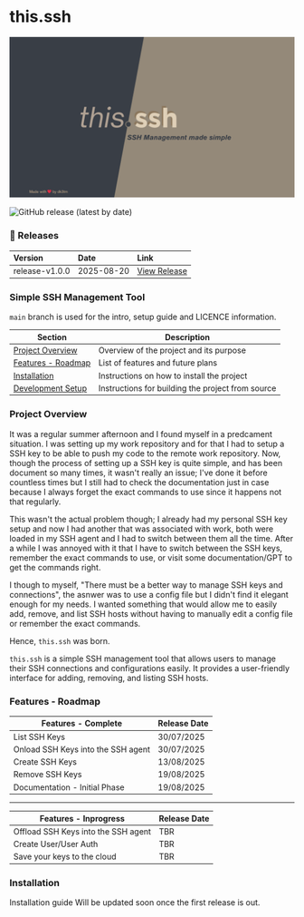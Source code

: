 # this.ssh

![this.ssh Banner](https://github.com/dh00mk3tu/this.ssh/blob/main/Images/this-banner.png)

![GitHub release (latest by date)](https://img.shields.io/github/v/release/dh00mk3tu/this.ssh)

### 🚀 Releases

<!--RELEASES-LIST-->

| Version | Date | Link |
|:-------------|:------------------|:------|
| release-v1.0.0 | 2025-08-20 | [View Release](https://github.com/dh00mk3tu/this.ssh/releases/tag/release-v1.0.0) |

<!--RELEASES-LIST-END-->

### Simple SSH Management Tool

`main` branch is used for the intro, setup guide and LICENCE information.

| Section                                                                           | Description                                       |
| --------------------------------------------------------------------------------- | ------------------------------------------------- |
| [Project Overview](#project-overview)                                             | Overview of the project and its purpose           |
| [Features - Roadmap](#features---roadmap)                                         | List of features and future plans                 |
| [Installation](#installation)                                                     | Instructions on how to install the project        |
| [Development Setup](https://github.com/dh00mk3tu/this.ssh/wiki/Development-Setup) | Instructions for building the project from source |

### Project Overview

It was a regular summer afternoon and I found myself in a predcament situation.
I was setting up my work repository and for that I had to setup a SSH key to be able to push my code to the remote work repository.
Now, though the process of setting up a SSH key is quite simple, and has been document so many times, it wasn't really an issue; I've done it before countless times but I still had to check the documentation just in case because I always forget the exact commands to use since it happens not that regularly.

This wasn't the actual problem though; I already had my personal SSH key setup and now I had another that was associated with work, both were loaded in my SSH agent and I had to switch between them all the time. After a while I was annoyed with it that I have to switch between the SSH keys, remember the exact commands to use, or visit some documentation/GPT to get the commands right.

I though to myself, "There must be a better way to manage SSH keys and connections", the asnwer was to use a config file but I didn't find it elegant enough for my needs. I wanted something that would allow me to easily add, remove, and list SSH hosts without having to manually edit a config file or remember the exact commands.

Hence, `this.ssh` was born.

`this.ssh` is a simple SSH management tool that allows users to manage their SSH connections and configurations easily. It provides a user-friendly interface for adding, removing, and listing SSH hosts.

### Features - Roadmap

| Features - Complete                | Release Date |
| ---------------------------------- | ------------ |
| List SSH Keys                      | 30/07/2025   |
| Onload SSH Keys into the SSH agent | 30/07/2025   |
| Create SSH Keys                    | 13/08/2025   |
| Remove SSH Keys                    | 19/08/2025   |
| Documentation - Initial Phase      | 19/08/2025   |

---

| Features - Inprogress               | Release Date |
| ----------------------------------- | ------------ |
| Offload SSH Keys into the SSH agent | TBR          |
| Create User/User Auth               | TBR          |
| Save your keys to the cloud         | TBR          |

### Installation

Installation guide Will be updated soon once the first release is out.
